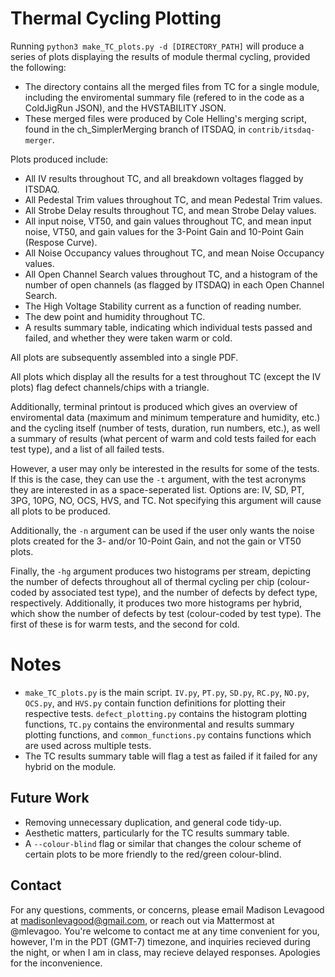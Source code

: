 # Thermal Cycling Plotting
Running `python3 make_TC_plots.py -d [DIRECTORY_PATH]` will produce a series of plots displaying the results of module thermal cycling, provided the following:
- The directory contains all the merged files from TC for a single module, including the enviromental summary file (refered to in the code as a ColdJigRun JSON), and the HVSTABILITY JSON.
- These merged files were produced by Cole Helling's merging script, found in the ch_SimplerMerging branch of ITSDAQ, in `contrib/itsdaq-merger`.

Plots produced include:
- All IV results throughout TC, and all breakdown voltages flagged by ITSDAQ.
- All Pedestal Trim values throughout TC, and mean Pedestal Trim values.
- All Strobe Delay results throughout TC, and mean Strobe Delay values. 
- All input noise, VT50, and gain values throughout TC, and mean input noise, VT50, and gain values for the 3-Point Gain and 10-Point Gain (Respose Curve).
- All Noise Occupancy values throughout TC, and mean Noise Occupancy values.
- All Open Channel Search values throughout TC, and a histogram of the number of open channels (as flagged by ITSDAQ) in each Open Channel Search.
- The High Voltage Stability current as a function of reading number.
- The dew point and humidity throughout TC.
- A results summary table, indicating which individual tests passed and failed, and whether they were taken warm or cold.

All plots are subsequently assembled into a single PDF. 

All plots which display all the results for a test throughout TC (except the IV plots) flag defect channels/chips with a triangle.

Additionally, terminal printout is produced which gives an overview of enviromental data (maximum and minimum temperature and humidity, etc.) and the cycling itself (number of tests, duration, run numbers, etc.), as well a summary of results (what percent of warm and cold tests failed for each test type), and a list of all failed tests. 

However, a user may only be interested in the results for some of the tests. If this is the case, they can use the `-t` argument, with the test acronyms they are interested in as a space-seperated list. Options are: IV, SD, PT, 3PG, 10PG, NO, OCS, HVS, and TC. Not specifying this argument will cause all plots to be produced.

Additionally, the `-n` argument can be used if the user only wants the noise plots created for the 3- and/or 10-Point Gain, and not the gain or VT50 plots.

Finally, the `-hg` argument produces two histograms per stream, depicting the number of defects throughout all of thermal cycling per chip (colour-coded by associated test type), and the number of defects by defect type, respectively. Additionally, it produces two more histograms per hybrid, which show the number of defects by test (colour-coded by test type). The first of these is for warm tests, and the second for cold.

# Notes
- `make_TC_plots.py` is the main script. `IV.py`, `PT.py`, `SD.py`, `RC.py`, `NO.py`, `OCS.py`, and `HVS.py` contain function definitions for plotting their respective tests. `defect_plotting.py` contains the histogram plotting functions, `TC.py` contains the environmental and results summary plotting functions, and `common_functions.py` contains functions which are used across multiple tests.
-  The TC results summary table will flag a test as failed if it failed for any hybrid on the module.

## Future Work
- Removing unnecessary duplication, and general code tidy-up.
- Aesthetic matters, particularly for the TC results summary table.
- A `--colour-blind` flag or similar that changes the colour scheme of certain plots to be more friendly to the red/green colour-blind. 

## Contact
For any questions, comments, or concerns, please email Madison Levagood at madisonlevagood@gmail.com, or reach out via Mattermost at @mlevagoo. You're welcome to contact me at any time convenient for you, however, I'm in the PDT (GMT-7) timezone, and inquiries recieved during the night, or when I am in class, may recieve delayed responses. Apologies for the inconvenience. 
